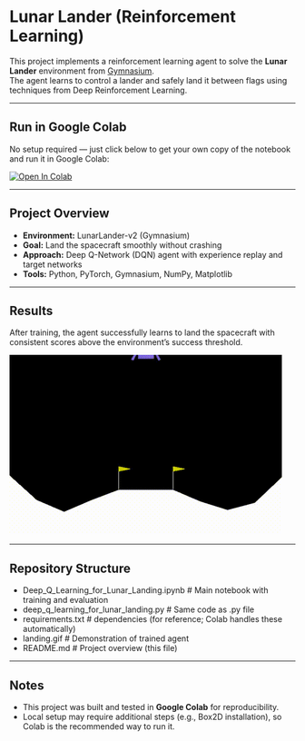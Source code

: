 # Lunar Lander (Reinforcement Learning)

This project implements a reinforcement learning agent to solve the **Lunar Lander** environment from [Gymnasium](https://gymnasium.farama.org/).  
The agent learns to control a lander and safely land it between flags using techniques from Deep Reinforcement Learning.

---

## Run in Google Colab

No setup required — just click below to get your own copy of the notebook and run it in Google Colab:

[![Open In Colab](https://colab.research.google.com/assets/colab-badge.svg)](
https://colab.research.google.com/github/Connor2452/lunar-lander-dqn/blob/main/Deep_Q_Learning_for_Lunar_Landing.ipynb?copy)

---


## Project Overview
- **Environment:** LunarLander-v2 (Gymnasium)
- **Goal:** Land the spacecraft smoothly without crashing
- **Approach:** Deep Q-Network (DQN) agent with experience replay and target networks
- **Tools:** Python, PyTorch, Gymnasium, NumPy, Matplotlib

---

## Results
After training, the agent successfully learns to land the spacecraft with consistent scores above the environment’s success threshold.  

![Lunar Lander Demo](landing.gif)

---

## Repository Structure
- Deep_Q_Learning_for_Lunar_Landing.ipynb # Main notebook with training and evaluation
- deep_q_learning_for_lunar_landing.py # Same code as .py file
- requirements.txt # dependencies (for reference; Colab handles these automatically) 
- landing.gif # Demonstration of trained agent
- README.md # Project overview (this file)

---

## Notes

- This project was built and tested in **Google Colab** for reproducibility.  
- Local setup may require additional steps (e.g., Box2D installation), so Colab is the recommended way to run it.  
